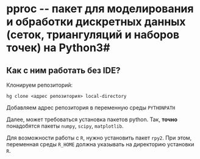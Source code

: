 # pproc -- пакет для моделирования и обработки дискретных данных (сеток, триангуляций и наборов точек) на Python3#

## Как с ним работать без IDE? ##

Клонируем репозиторий:

```hg clone <адрес репозитория> local-directory```

Добавляем адрес репозитория в переменную среды ```PYTHONPATH```

Далее, может требоваться установка пакетов python. Так, **точно** понадобятся пакеты ```numpy```, ```scipy```, ```matplotlib```.

Для возможности работы с ```R```, нужно установить пакет ```rpy2```. При этом, переменная среды ```R_HOME``` должна указывать на директорию установки ```R```.